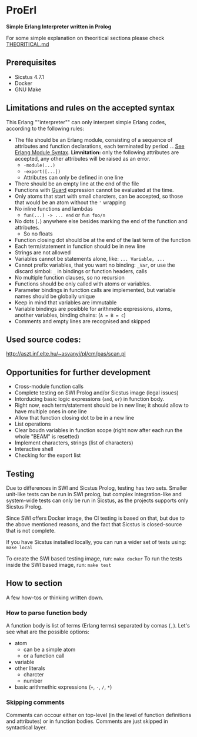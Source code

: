#  ProErl
**Simple Erlang Interpreter written in Prolog**

For some simple explanation on theoritical sections please check [THEORITICAL.md](THEORITICAL.md)

## Prerequisites
- Sicstus 4.7.1
- Docker
- GNU Make

## Limitations and rules on the accepted syntax

This Erlang ""interpreter"" can only interpret simple Erlang codes, according to the following rules:

- The file should be an Erlang module, consisting of a sequence of attributes and function declarations, each terminated by period `.`. [See Erlang Module Syntax](https://www.erlang.org/doc/reference_manual/modules.html#module-syntax). **Limnitation:** only the following attributes are accepted, any other attributes will be raised as an error.
  - `-module(...)`
  - `-export([...])`
  - Attributes can only be defined in one line
- There should be an empty line at the end of the file
- Functions with [Guard](https://www.erlang.org/doc/reference_manual/expressions.html#guard-sequences) expression cannot be evaluated at the time.
- Only atoms that start with small charcters, can be accepted, so those that would be an atom without the `'` wrapping
- No inline functions and lambdas
  - `fun(...) -> ... end` or `fun foo/n`
- No dots (`.`) anywhere else besides marking the end of the function and attributes.
  - So no floats
- Function closing dot should be at the end of the last term of the function 
- Each term/statement in function should be in new line
- Strings are not allowed 
- Variables cannot be statements alone, like: `... Variable, ...`
- Cannot prefix variables, that you want no binding: `_Var`, or use the discard simbol: `_` in bindings or function headers, calls
- No multiple function clauses, so no recursion
- Functions should be only called with atoms or variables.
- Parameter bindings in function calls are implemented, but variable names should be globally unique
- Keep in mind that variables are immutable
- Variable bindings are posibble for arithmetic expressions, atoms, another variables, binding chains: (`A = B = c`)
- Comments and empty lines are recognised and skipped 

## Used source codes:
http://aszt.inf.elte.hu/~asvanyi/pl/cm/pas/scan.pl


## Opportunities for further development
- Cross-module function calls
- Complete testing on SWI Prolog and/or Sicstus image (legal issues)
- Intorducing basic logic expressions (`and`, `or`) in function body.
- Right now, each term/statement should be in new line; it should allow to have multiple ones in one line
- Allow that function closing dot to be in a new line
- List operations
- Clear boudn variables in function scope (right now after each run the whole "BEAM" is resetted)
- Implement characters, strings (list of characters)
- Interactive shell
- Checking for the export list 


## Testing 
Due to differences in SWI and Sicstus Prolog, testing has two sets. Smaller
unit-like tests can be run in SWI prolog, but complex integration-like and 
system-wide tests can only be run in Sicstus, as the projects supports only
Sicstus Prolog.

Since SWI offers Docker image, the CI testing is based on that, but due to the above
mentioned reasons, and the fact that Sicstus is closed-source that is not complete.

If you have Sicstus installed locally, you can run a wider set of tests using:
`make local`

To create the SWI based testing image, run: `make docker` 
To run the tests inside the SWI based image, run: `make test`

## How to section

A few how-tos or thinking written down.

### How to parse function body

A function body is list of terms (Erlang terms) separated by comas (`,`). Let's see what are the possible options:
- atom
  - can be a simple atom
  - or a function call
- variable
- other literals
  - charcter
  - number
- basic arithmethic expressions (`+`, `-`, `/`, `*`)

### Skipping comments

Comments can occour either on top-level (in the level of function definitions and attributes)
or in function bodies. Comments are just skipped in syntactical layer.